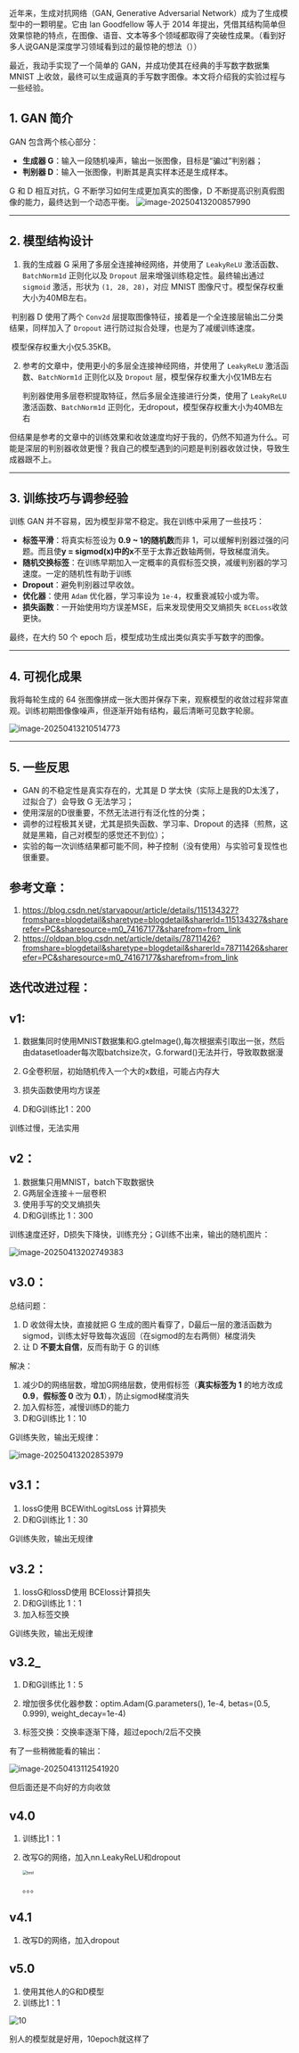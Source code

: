 近年来，生成对抗网络（GAN, Generative Adversarial Network）成为了生成模型中的一颗明星。它由 Ian Goodfellow 等人于 2014 年提出，凭借其结构简单但效果惊艳的特点，在图像、语音、文本等多个领域都取得了突破性成果。（看到好多人说GAN是深度学习领域看到过的最惊艳的想法（））

最近，我动手实现了一个简单的 GAN，并成功使其在经典的手写数字数据集 MNIST 上收敛，最终可以生成逼真的手写数字图像。本文将介绍我的实验过程与一些经验。

## 1. GAN 简介

GAN 包含两个核心部分：

- **生成器 G**：输入一段随机噪声，输出一张图像，目标是“骗过”判别器；
- **判别器 D**：输入一张图像，判断其是真实样本还是生成样本。

G 和 D 相互对抗，G 不断学习如何生成更加真实的图像，D 不断提高识别真假图像的能力，最终达到一个动态平衡。
![image-20250413200857990](./sources/image-20250413200857990.png)

------

## 2. 模型结构设计

1. 我的生成器 G 采用了多层全连接神经网络，并使用了 `LeakyReLU` 激活函数、`BatchNorm1d` 正则化以及 `Dropout` 层来增强训练稳定性。最终输出通过 `sigmoid` 激活，形状为 `(1, 28, 28)`，对应 MNIST 图像尺寸。模型保存权重大小为40MB左右。

​		判别器 D 使用了两个 `Conv2d` 层提取图像特征，接着是一个全连接层输出二分类结果，同样加入了 `Dropout` 进行防过拟合处理，也是为了减缓训练速度。

​		模型保存权重大小仅5.35KB。

2. 参考的文章中，使用更小的多层全连接神经网络，并使用了 `LeakyReLU` 激活函数、`BatchNorm1d` 正则化以及 `Dropout` 层，模型保存权重大小仅1MB左右

   判别器使用多层卷积提取特征，然后多层全连接进行分类，使用了 `LeakyReLU` 激活函数、`BatchNorm1d` 正则化，无dropout，模型保存权重大小为40MB左右

但结果是参考的文章中的训练效果和收敛速度均好于我的，仍然不知道为什么。可能是深层的判别器收敛更慢？我自己的模型遇到的问题是判别器收敛过快，导致生成器跟不上。

------

## 3. 训练技巧与调参经验

训练 GAN 并不容易，因为模型非常不稳定。我在训练中采用了一些技巧：

- **标签平滑**：将真实标签设为 **0.9 ~ 1的随机数**而非 1，可以缓解判别器过强的问题。而且使**y = sigmod(x)**中的**x**不至于太靠近数轴两侧，导致梯度消失。
- **随机交换标签**：在训练早期加入一定概率的真假标签交换，减缓判别器的学习速度。一定的随机性有助于训练
- **Dropout**：避免判别器过早收敛。
- **优化器**：使用 `Adam` 优化器，学习率设为 `1e-4`，权重衰减较小或为零。
- **损失函数**：一开始使用均方误差MSE，后来发现使用交叉熵损失 `BCELoss`收敛更快。

最终，在大约 50 个 epoch 后，模型成功生成出类似真实手写数字的图像。

------

## 4. 可视化成果

我将每轮生成的 64 张图像拼成一张大图并保存下来，观察模型的收敛过程非常直观。训练初期图像像噪声，但逐渐开始有结构，最后清晰可见数字轮廓。

![image-20250413210514773](./sources/image-20250413210514773.png)

------



## 5. 一些反思

- GAN 的不稳定性是真实存在的，尤其是 D 学太快（实际上是我的D太浅了，过拟合了）会导致 G 无法学习；
- 使用深层的D很重要，不然无法进行有泛化性的分类；
- 调参的过程极其关键，尤其是损失函数、学习率、Dropout 的选择（煎熬，这就是黑箱，自己对模型的感觉还不到位）；
- 实验的每一次训练结果都可能不同，种子控制（没有使用）与实验可复现性也很重要。

## 参考文章：

1. https://blog.csdn.net/starvapour/article/details/115134327?fromshare=blogdetail&sharetype=blogdetail&sharerId=115134327&sharerefer=PC&sharesource=m0_74167177&sharefrom=from_link
2. https://oldpan.blog.csdn.net/article/details/78711426?fromshare=blogdetail&sharetype=blogdetail&sharerId=78711426&sharerefer=PC&sharesource=m0_74167177&sharefrom=from_link



## 迭代改进过程：

## v1:

1. 数据集同时使用MNIST数据集和G.gteImage(),每次根据索引取出一张，然后由datasetloader每次取batchsize次，G.forward()无法并行，导致取数据漫

2. G全卷积层，初始随机传入一个大的x数组，可能占内存大
3. 损失函数使用均方误差
4. D和G训练比1：200

训练过慢，无法实用

## v2：

1. 数据集只用MNIST，batch下取数据快
2. G两层全连接＋一层卷积
3. 使用手写的交叉熵损失
4. D和G训练比 1：300

训练速度还好，D损失下降快，训练充分；G训练不出来，输出的随机图片：

![image-20250413202749383](./sources/image-20250413202749383.png)

## v3.0：

总结问题：

1. D 收敛得太快，直接就把 G 生成的图片看穿了，D最后一层的激活函数为sigmod，训练太好导致每次返回（在sigmod的左右两侧）梯度消失
2. 让 D **不要太自信**，反而有助于 G 的训练

解决：

1. 减少D的网络层数，增加G网络层数，使用假标签（**真实标签为 1** 的地方改成 **0.9**，**假标签 0** 改为 **0.1**），防止sigmod梯度消失
2. 加入假标签，减慢训练D的能力
3. D和G训练比 1：10

G训练失败，输出无规律：

![image-20250413202853979](./sources/image-20250413202853979.png)

## v3.1：

1. lossG使用 BCEWithLogitsLoss 计算损失
2. D和G训练比 1：30

G训练失败，输出无规律

## v3.2：

1. lossG和lossD使用 BCEloss计算损失
2. D和G训练比 1：1
3. 加入标签交换

G训练失败，输出无规律

## v3.2_

1. D和G训练比 1：5
2. 增加很多优化器参数：optim.Adam(G.parameters(), 1e-4, betas=(0.5, 0.999), weight_decay=1e-4)

3. 标签交换：交换率逐渐下降，超过epoch/2后不交换

有了一些稍微能看的输出：

![image-20250413112541920](./sources/image-20250413112541920.png)

但后面还是不向好的方向收敛

## v4.0

1. 训练比1：1

2. 改写G的网络，加入nn.LeakyReLU和dropout

   <img src="./sources/test.png" alt="test" style="zoom:50%;" />

   。。。

## v4.1

1. 改写D的网络，加入dropout

## v5.0

1. 使用其他人的G和D模型
2. 训练比1：1

![10](./sources/10.png)

别人的模型就是好用，10epoch就这样了

